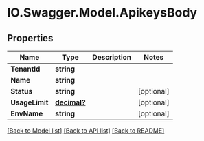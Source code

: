 # IO.Swagger.Model.ApikeysBody
## Properties

Name | Type | Description | Notes
------------ | ------------- | ------------- | -------------
**TenantId** | **string** |  | 
**Name** | **string** |  | 
**Status** | **string** |  | [optional] 
**UsageLimit** | [**decimal?**](BigDecimal.md) |  | [optional] 
**EnvName** | **string** |  | [optional] 

[[Back to Model list]](../README.md#documentation-for-models) [[Back to API list]](../README.md#documentation-for-api-endpoints) [[Back to README]](../README.md)

